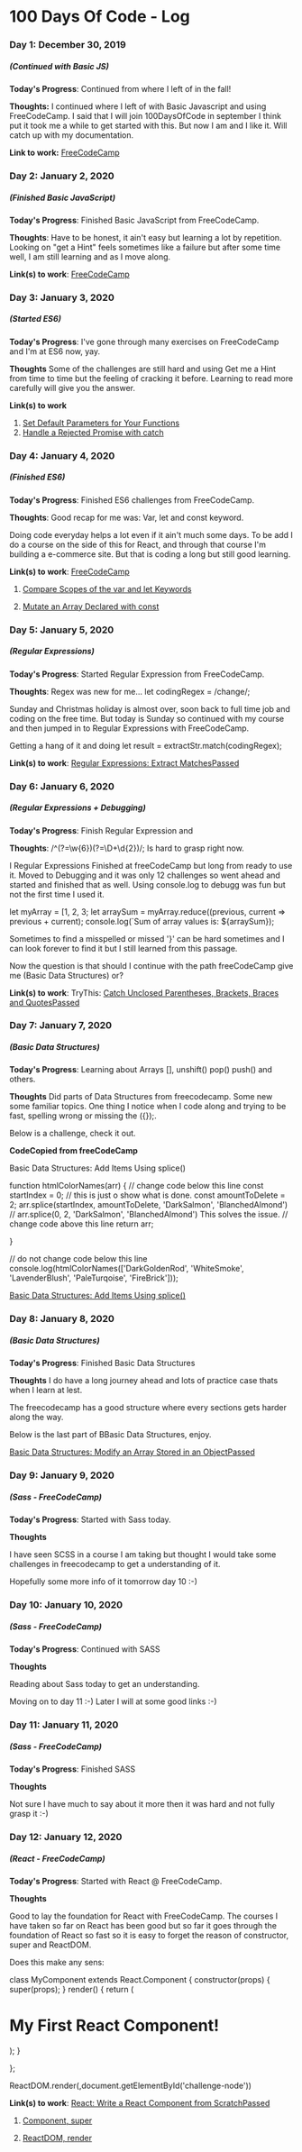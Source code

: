 # 100 Days Of Code - Log

### Day 1: December 30, 2019 
##### (Continued with Basic JS)

**Today's Progress**: Continued from where I left of in the fall!

**Thoughts:** I continued where I left of with Basic Javascript and using FreeCodeCamp. I said that I will join 100DaysOfCode in september I think put it took me a while to get started with this. But now I am and I like it. Will catch up with my documentation. 

**Link to work:** [FreeCodeCamp](https://www.freecodecamp.org/learn/javascript-algorithms-and-data-structures/basic-javascript/)

### Day 2: January 2, 2020 
##### (Finished Basic JavaScript) 

**Today's Progress**: Finished Basic JavaScript from FreeCodeCamp. 

**Thoughts**: Have to be honest, it ain't easy but learning a lot by repetition. Looking on "get a Hint" feels sometimes like a failure but after some time well, I am still learning and as I move along. 

**Link(s) to work**: [FreeCodeCamp](https://www.freecodecamp.org/learn/javascript-algorithms-and-data-structures/basic-javascript/)


### Day 3: January 3, 2020
##### (Started ES6) 

**Today's Progress**: I've gone through many exercises on FreeCodeCamp and I'm at ES6 now, yay.

**Thoughts** Some of the challenges are still hard and using Get me a Hint from time to time but the feeling of cracking it before. Learning to read more carefully will give you the answer. 

**Link(s) to work**
1. [Set Default Parameters for Your Functions](https://www.freecodecamp.org/learn/javascript-algorithms-and-data-structures/es6/set-default-parameters-for-your-functions)
2. [Handle a Rejected Promise with catch](https://www.freecodecamp.org/learn/javascript-algorithms-and-data-structures/es6/handle-a-rejected-promise-with-catch)



### Day 4: January 4, 2020 
##### (Finished ES6) 

**Today's Progress**: Finished ES6 challenges from FreeCodeCamp. 

**Thoughts**: Good recap for me was: Var, let and const keyword.

Doing code everyday helps a lot even if it ain't much some days. To be add I do a course on the side of this for React, and through that course I'm building a e-commerce site. But that is coding a long but still good learning. 

**Link(s) to work**: [FreeCodeCamp](https://www.freecodecamp.org/learn/javascript-algorithms-and-data-structures/es6/)

1. [Compare Scopes of the var and let Keywords](https://www.freecodecamp.org/learn/javascript-algorithms-and-data-structures/es6/compare-scopes-of-the-var-and-let-keywords)

2. [Mutate an Array Declared with const](https://www.freecodecamp.org/learn/javascript-algorithms-and-data-structures/es6/mutate-an-array-declared-with-const)


### Day 5: January 5, 2020 
##### (Regular Expressions) 

**Today's Progress**: Started Regular Expression from FreeCodeCamp. 

**Thoughts**: Regex was new for me... let codingRegex = /change/;

Sunday and Christmas holiday is almost over, soon back to full time job and coding on the free time. But today is Sunday so continued with my course and then jumped in to Regular Expressions with FreeCodeCamp.

Getting a hang of it and doing let result = extractStr.match(codingRegex);

**Link(s) to work**: [Regular Expressions: Extract MatchesPassed](https://www.freecodecamp.org/learn/javascript-algorithms-and-data-structures/regular-expressions/extract-matches)

### Day 6: January 6, 2020 
##### (Regular Expressions + Debugging) 

**Today's Progress**: Finish Regular Expression and 

**Thoughts**: /^(?=\w{6})(?=\D+\d{2})/; Is hard to grasp right now. 

I Regular Expressions Finished at freeCodeCamp but long from ready to use it. Moved to Debugging and it was only 12 challenges so went ahead and started and finished that as well. Using console.log to debugg was fun but not the first time I used it. 

let myArray = [1, 2, 3;
let arraySum = myArray.reduce((previous, current =>  previous + current);
console.log(`Sum of array values is: ${arraySum});

Sometimes to find a misspelled or missed '}' can be hard sometimes and I can look forever to find it but I still learned from this passage.  

Now the question is that should I continue with the path freeCodeCamp give me (Basic Data Structures) or? 



**Link(s) to work**:
TryThis: [Catch Unclosed Parentheses, Brackets, Braces and QuotesPassed](https://www.freecodecamp.org/learn/javascript-algorithms-and-data-structures/debugging/catch-unclosed-parentheses-brackets-braces-and-quotes)

### Day 7: January 7, 2020 
##### (Basic Data Structures) 

**Today's Progress**: Learning about Arrays [], unshift() pop() push() and others.

**Thoughts** 
Did parts of Data Structures from freecodecamp. Some new some familiar topics. One thing I notice when I code along and trying to be fast, spelling wrong or missing the ({});. 

Below is a challenge, check it out. 


**CodeCopied from freeCodeCamp**

Basic Data Structures: Add Items Using splice()

function htmlColorNames(arr) {
  // change code below this line
    const startIndex = 0; // this is just o show what is done. 
    const amountToDelete = 2;
    arr.splice(startIndex, amountToDelete, 'DarkSalmon', 'BlanchedAlmond')
    // arr.splice(0, 2, 'DarkSalmon', 'BlanchedAlmond') This solves the issue.
  // change code above this line
  return arr;

}

// do not change code below this line
console.log(htmlColorNames(['DarkGoldenRod', 'WhiteSmoke', 'LavenderBlush', 'PaleTurqoise', 'FireBrick']));

[Basic Data Structures: Add Items Using splice()](https://www.freecodecamp.org/learn/javascript-algorithms-and-data-structures/basic-data-structures/add-items-using-splice)

### Day 8: January 8, 2020 
##### (Basic Data Structures) 

**Today's Progress**: Finished Basic Data Structures

**Thoughts** 
I do have a long journey ahead and lots of practice case thats when I learn at lest. 

The freecodecamp has a good structure where every sections gets harder along the way. 

Below is the last part of BBasic Data Structures, enjoy. 

[Basic Data Structures: Modify an Array Stored in an ObjectPassed](https://www.freecodecamp.org/learn/javascript-algorithms-and-data-structures/basic-data-structures/modify-an-array-stored-in-an-object)

### Day 9: January 9, 2020 
##### (Sass - FreeCodeCamp)

**Today's Progress**: Started with Sass today. 

**Thoughts** 

I have seen SCSS in a course I am taking but thought I would take some challenges in freecodecamp to get a understanding of it. 

Hopefully some more info of it tomorrow day 10 :-) 

### Day 10: January 10, 2020 
##### (Sass - FreeCodeCamp)

 **Today's Progress**: Continued with SASS

**Thoughts** 

Reading about Sass today to get an understanding. 

Moving on to day 11 :-) Later I will at some good links :-) 





### Day 11: January 11, 2020 
##### (Sass - FreeCodeCamp)

 **Today's Progress**: Finished SASS

**Thoughts** 

Not sure I have much to say about it more then it was hard and not fully grasp it :-) 


### Day 12: January 12, 2020 
##### (React - FreeCodeCamp)

 **Today's Progress**: Started with React @ FreeCodeCamp. 

**Thoughts** 

Good to lay the foundation for React with FreeCodeCamp. 
The courses I have taken so far on React has been good but so far it goes through the foundation of React so fast so it is easy to forget the reason of constructor, super and ReactDOM. 



Does this make any sens: 

class MyComponent extends React.Component {
    constructor(props) {
    super(props);
  }
  render() {
    return (
     <div>
        <h1>My First React Component!</h1>
     </div>
    );
  }
  
};

ReactDOM.render(<MyComponent />,document.getElementById('challenge-node'))


**Link(s) to work**: [React: Write a React Component from ScratchPassed](https://www.freecodecamp.org/learn/front-end-libraries/react/write-a-react-component-from-scratch)

1. [Component, super](https://reactjs.org/docs/react-component.html)

2. [ReactDOM, render](https://reactjs.org/docs/react-dom.html)


